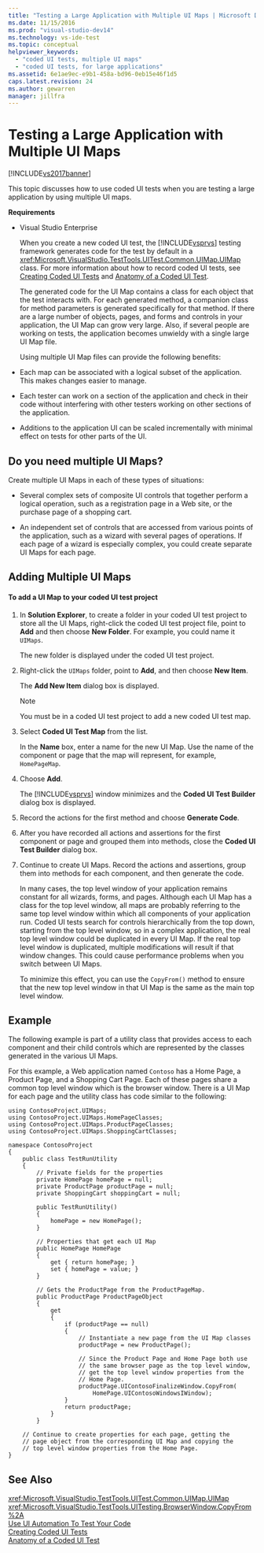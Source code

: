 ```yaml
---
title: "Testing a Large Application with Multiple UI Maps | Microsoft Docs"
ms.date: 11/15/2016
ms.prod: "visual-studio-dev14"
ms.technology: vs-ide-test
ms.topic: conceptual
helpviewer_keywords: 
  - "coded UI tests, multiple UI maps"
  - "coded UI tests, for large applications"
ms.assetid: 6e1ae9ec-e9b1-458a-bd96-0eb15e46f1d5
caps.latest.revision: 24
ms.author: gewarren
manager: jillfra
---
```

# Testing a Large Application with Multiple UI Maps
[!INCLUDE[vs2017banner](../includes/vs2017banner.md)]

This topic discusses how to use coded UI tests when you are testing a large application by using multiple UI maps.  
  
 **Requirements**  
  
- Visual Studio Enterprise  
  
  When you create a new coded UI test, the [!INCLUDE[vsprvs](../includes/vsprvs-md.md)] testing framework generates code for the test by default in a <xref:Microsoft.VisualStudio.TestTools.UITest.Common.UIMap.UIMap> class. For more information about how to record coded UI tests, see [Creating Coded UI Tests](../test/use-ui-automation-to-test-your-code.md#VerifyingCodeUsingCUITCreate) and [Anatomy of a Coded UI Test](../test/anatomy-of-a-coded-ui-test.md).  
  
  The generated code for the UI Map contains a class for each object that the test interacts with. For each generated method, a companion class for method parameters is generated specifically for that method. If there are a large number of objects, pages, and forms and controls in your application, the UI Map can grow very large. Also, if several people are working on tests, the application becomes unwieldy with a single large UI Map file.  
  
  Using multiple UI Map files can provide the following benefits:  
  
- Each map can be associated with a logical subset of the application. This makes changes easier to manage.  
  
- Each tester can work on a section of the application and check in their code without interfering with other testers working on other sections of the application.  
  
- Additions to the application UI can be scaled incrementally with minimal effect on tests for other parts of the UI.  
  
## Do you need multiple UI Maps?  
 Create multiple UI Maps in each of these types of situations:  
  
- Several complex sets of composite UI controls that together perform a logical operation, such as a registration page in a Web site, or the purchase page of a shopping cart.  
  
- An independent set of controls that are accessed from various points of the application, such as a wizard with several pages of operations. If each page of a wizard is especially complex, you could create separate UI Maps for each page.  
  
## Adding Multiple UI Maps  
  
#### To add a UI Map to your coded UI test project  
  
1. In **Solution Explorer**, to create a folder in your coded UI test project to store all the UI Maps, right-click the coded UI test project file, point to **Add** and then choose **New Folder**. For example, you could name it `UIMaps`.  
  
    The new folder is displayed under the coded UI test project.  
  
2. Right-click the `UIMaps` folder, point to **Add**, and then choose **New Item**.  
  
    The **Add New Item** dialog box is displayed.  
  
   > [!NOTE]
   >  You must be in a coded UI test project to add a new coded UI test map.  
  
3. Select **Coded UI Test Map** from the list.  
  
    In the **Name** box, enter a name for the new UI Map. Use the name of the component or page that the map will represent, for example, `HomePageMap`.  
  
4. Choose **Add**.  
  
    The [!INCLUDE[vsprvs](../includes/vsprvs-md.md)] window minimizes and the **Coded UI Test Builder** dialog box is displayed.  
  
5. Record the actions for the first method and choose **Generate Code**.  
  
6. After you have recorded all actions and assertions for the first component or page and grouped them into methods, close the **Coded UI Test Builder** dialog box.  
  
7. Continue to create UI Maps. Record the actions and assertions, group them into methods for each component, and then generate the code.  
  
   In many cases, the top level window of your application remains constant for all wizards, forms, and pages. Although each UI Map has a class for the top level window, all maps are probably referring to the same top level window within which all components of your application run. Coded UI tests search for controls hierarchically from the top down, starting from the top level window, so in a complex application, the real top level window could be duplicated in every UI Map. If the real top level window is duplicated, multiple modifications will result if that window changes. This could cause performance problems when you switch between UI Maps.  
  
   To minimize this effect, you can use the `CopyFrom()` method to ensure that the new top level window in that UI Map is the same as the main top level window.  
  
## Example  
 The following example is part of a utility class that provides access to each component and their child controls which are represented by the classes generated in the various UI Maps.  
  
 For this example, a Web application named `Contoso` has a Home Page, a Product Page, and a Shopping Cart Page. Each of these pages share a common top level window which is the browser window. There is a UI Map for each page and the utility class has code similar to the following:  
  
```  
using ContosoProject.UIMaps;  
using ContosoProject.UIMaps.HomePageClasses;  
using ContosoProject.UIMaps.ProductPageClasses;  
using ContosoProject.UIMaps.ShoppingCartClasses;  
  
namespace ContosoProject  
{  
    public class TestRunUtility  
    {  
        // Private fields for the properties  
        private HomePage homePage = null;  
        private ProductPage productPage = null;  
        private ShoppingCart shoppingCart = null;  
  
        public TestRunUtility()  
        {  
            homePage = new HomePage();  
        }  
  
        // Properties that get each UI Map  
        public HomePage HomePage  
        {  
            get { return homePage; }  
            set { homePage = value; }  
        }  
  
        // Gets the ProductPage from the ProductPageMap.  
        public ProductPage ProductPageObject  
        {  
            get  
            {  
                if (productPage == null)  
                {  
                    // Instantiate a new page from the UI Map classes  
                    productPage = new ProductPage();  
  
                    // Since the Product Page and Home Page both use  
                    // the same browser page as the top level window,  
                    // get the top level window properties from the  
                    // Home Page.  
                    productPage.UIContosoFinalizeWindow.CopyFrom(  
                        HomePage.UIContosoWindowsIWindow);  
                }  
                return productPage;  
            }  
        }  
  
    // Continue to create properties for each page, getting the   
    // page object from the corresponding UI Map and copying the   
    // top level window properties from the Home Page.  
}  
```  
  
## See Also  
 <xref:Microsoft.VisualStudio.TestTools.UITest.Common.UIMap.UIMap>   
 <xref:Microsoft.VisualStudio.TestTools.UITesting.BrowserWindow.CopyFrom%2A>   
 [Use UI Automation To Test Your Code](../test/use-ui-automation-to-test-your-code.md)   
 [Creating Coded UI Tests](../test/use-ui-automation-to-test-your-code.md#VerifyingCodeUsingCUITCreate)   
 [Anatomy of a Coded UI Test](../test/anatomy-of-a-coded-ui-test.md)

